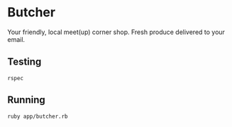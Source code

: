 # Butcher

Your friendly, local meet(up) corner shop. Fresh produce delivered to your email.


## Testing

```
rspec
```

## Running

```
ruby app/butcher.rb
```
